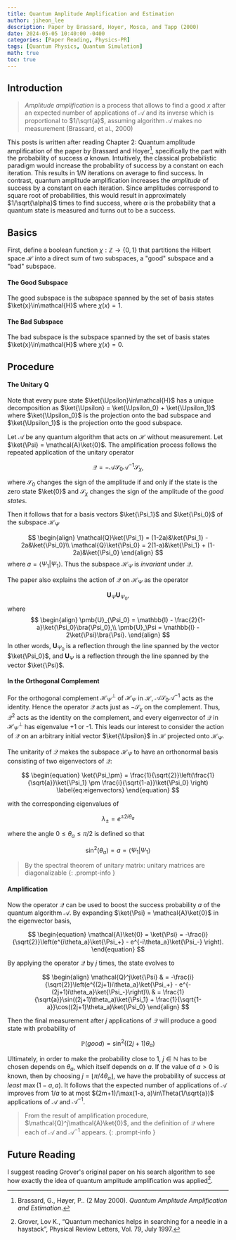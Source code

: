 ```yaml
---
title: Quantum Amplitude Amplification and Estimation
author: jiheon_lee
description: Paper by Brassard, Hoyer, Mosca, and Tapp (2000)
date: 2024-05-05 10:40:00 -0400
categories: [Paper Reading, Physics-PR]
tags: [Quantum Physics, Quantum Simulation]
math: true
toc: true
---
```


## Introduction
> _Amplitude amplification_ is a process that allows to find a good $x$ after an expected number of applications of $\mathcal{A}$ and its inverse which is proportional to $1/\sqrt{a}$, assuming algorithm $\mathcal{A}$ makes no measurement (Brassard, et al., 2000)

This posts is written after reading Chapter 2: Quantum amplitude amplification of the paper by Brassard and Hoyer[^r1], specifically the part with the probability of success $a$ known. Intuitively, the classical probabilistic paradigm would increase the probability of success by a constant on each iteration. This results in $1/N$ iterations on average to find success. In contrast, quantum amplitude amplification increases the _amplitude_ of success by a constant on each iteration. Since amplitudes correspond to square root of probabilities, this would result in approximately $1/\sqrt{\alpha}$ times to find success, where $\alpha$ is the probability that a quantum state is measured and turns out to be a success.

## Basics
First, define a boolean function $\chi : \mathbb{Z} \rightarrow \{0,1\}$ that partitions the Hilbert space $\mathcal{H}$ into a direct sum of two subspaces, a "good" subspace and a "bad" subspace.

#### The Good Subspace
The good subspace is the subspace spanned by the set of basis states $\ket{x}\in\mathcal{H}$ where $\chi(x) = 1$.
#### The Bad Subspace
The bad subspace is the subspace spanned by the set of basis states $\ket{x}\in\mathcal{H}$ where $\chi(x) = 0$.

## Procedure

#### The Unitary Q
Note that every pure state $\ket{\Upsilon}\in\mathcal{H}$ has a unique decomposition as $\ket{\Upsilon} = \ket{\Upsilon_0} + \ket{\Upsilon_1}$ where $\ket{\Upsilon_0}$ is the projection onto the bad subspace and $\ket{\Upsilon_1}$ is the projection onto the good subspace. 

Let $\mathcal{A}$ be any quantum algorithm that acts on $\mathcal{H}$ without measurement. Let $\ket{\Psi} = \mathcal{A}\ket{0}$. The amplification process follows the repeated application of the unitary operator 

$$
\begin{equation}
    \mathcal{Q} = -\mathcal{A}\mathcal{S}_0\mathcal{A}^{-1}\mathcal{S}_\chi,
\end{equation}
$$

where $\mathcal{S}_0$ changes the sign of the amplitude if and only if the state is the zero state $\ket{0}$ and $\mathcal{S}_\chi$ changes the sign of the amplitude of the _good states_.

Then it follows that for a basis vectors $\ket{\Psi_1}$ and $\ket{\Psi_0}$ of the subspace $\mathcal{H}_\Psi$

$$
\begin{align}
    \mathcal{Q}\ket{\Psi_1} = (1-2a)&\ket{\Psi_1} - 2a&\ket{\Psi_0}\\
    \mathcal{Q}\ket{\Psi_0} = 2(1-a)&\ket{\Psi_1} + (1-2a)&\ket{\Psi_0}
\end{align}
$$
where $a = \langle\Psi_1 | \Psi_1\rangle$. Thus the subspace $\mathcal{H}_\Psi$ is _invariant_ under $\mathcal{Q}$.

The paper also explains the action of $\mathcal{Q}$ on $\mathcal{H}_\Psi$ as the operator

$$
\begin{equation}
    \pmb{U}_\Psi\pmb{U}_{\Psi_0},    
\end{equation}
$$
where
$$
\begin{align}
    \pmb{U}_{\Psi_0} = \mathbb{I} - \frac{2}{1-a}\ket{\Psi_0}\bra{\Psi_0},\\
    \pmb{U}_\Psi = \mathbb{I} - 2\ket{\Psi}\bra{\Psi}.
\end{align}
$$
In other words, $\pmb{U}_{\Psi_0}$ is a reflection through the line spanned by the vector $\ket{\Psi_0}$, and $\pmb{U}_\Psi$ is a reflection through the line spanned by the vector $\ket{\Psi}$.

#### In the Orthogonal Complement
For the orthogonal complement $\mathcal{H}^\perp_\Psi$ of $\mathcal{H}_\Psi$ in $\mathcal{H}$, $\mathcal{A}\mathcal{S}_0\mathcal{A}^{-1}$ acts as the identity. Hence the operator $\mathcal{Q}$ acts just as $-\mathcal{S}_\chi$ on the complement. Thus, $\mathcal{Q}^2$ acts as the identity on the complement, and every eigenvector of $\mathcal{Q}$ in $\mathcal{H}^\perp_{\Psi}$ has eigenvalue +1 or -1. This leads our interest to consider the action of $\mathcal{Q}$ on an arbitrary initial vector $\ket{\Upsilon}$ in $\mathcal{H}$ projected onto $\mathcal{H}_\Psi$.

The unitarity of $\mathcal{Q}$ makes the subspace $\mathcal{H}_\Psi$ to have an orthonormal basis consisting of two eigenvectors of $\mathcal{Q}$:

$$
\begin{equation}
    \ket{\Psi_\pm} = \frac{1}{\sqrt{2}}\left(\frac{1}{\sqrt{a}}\ket{\Psi_1} \pm \frac{i}{\sqrt{1-a}}\ket{\Psi_0} \right)
    \label{eq:eigenvectors}
\end{equation}
$$

with the corresponding eigenvalues of 

$$
\begin{equation}
    \lambda_\pm = e^{\pm 2i\theta_a}
    \label{eq:eigenvalues}
\end{equation}
$$

where the angle $0\leq\theta_a\leq \pi/2$ is defined so that

$$
\begin{equation}
    \sin^2(\theta_a) = a = \langle \Psi_1 | \Psi_1 \rangle
\end{equation}
$$

> By the spectral theorem of unitary matrix: unitary matrices are diagonalizable
{: .prompt-info }

#### Amplification
Now the operator $\mathcal{Q}$ can be used to boost the success probability $a$ of the quantum algorithm $\mathcal{A}$. By expanding $\ket{\Psi} = \mathcal{A}\ket{0}$ in the eigenvector basis,

$$
\begin{equation}
    \mathcal{A}\ket{0} = \ket{\Psi} = -\frac{i}{\sqrt{2}}\left(e^{i\theta_a}\ket{\Psi_+} - e^{-i\theta_a}\ket{\Psi_-} \right).
\end{equation}
$$

By applying the operator $\mathcal{Q}$ by $j$ times, the state evolves to

$$
\begin{align}
    \mathcal{Q}^j\ket{\Psi} & = -\frac{i}{\sqrt{2}}\left(e^{(2j+1)i\theta_a}\ket{\Psi_+} - e^{-(2j+1)i\theta_a}\ket{\Psi_-}\right)\\
    & = \frac{1}{\sqrt{a}}\sin((2j+1)\theta_a)\ket{\Psi_1} + \frac{1}{\sqrt{1-a}}\cos((2j+1)\theta_a)\ket{\Psi_0}
\end{align}
$$

Then the final measurement after $j$ applications of $\mathcal{Q}$ will produce a good state with probability of

$$
\begin{equation}
    \mathbb{P}(good) = \sin^2((2j+1)\theta_a)
\end{equation}
$$

Ultimately, in order to make the probability close to 1, $j\in\mathbb{N}$ has to be chosen depends on $\theta_a$, which itself depends on $a$. If the value of $a>0$ is known, then by choosing $j = \lfloor\pi/4\theta_a\rfloor$, we have the probability of success _at least_ $\max(1-a, a)$. It follows that the expected number of applications of $\mathcal{A}$ improves from $1/a$ to at most $(2m+1)/\max(1-a, a)\in\Theta(1/\sqrt{a})$ applications of $\mathcal{A}$ and $\mathcal{A}^{-1}$. 

> From the result of amplification procedure, $\mathcal{Q}^j\mathcal{A}\ket{0}$, and the definition of $\mathcal{Q}$ where each of $\mathcal{A}$ and $\mathcal{A}^{-1}$ appears.
{: .prompt-info }

## Future Reading
I suggest reading Grover's original paper on his search algorithm to see how exactly the idea of quantum amplitude amplification was applied[^r2].

[^r1]: Brassard, G., Høyer, P.. (2 May 2000). _Quantum Amplitude Amplification and Estimation_.
[^r2]: Grover, Lov K., “Quantum mechanics helps in searching for a needle in a haystack”, Physical Review Letters, Vol. 79, July 1997.
